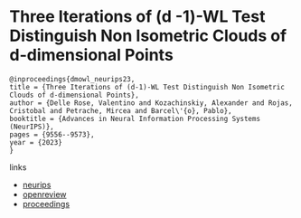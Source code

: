 # Three Iterations of (d -1)-WL Test Distinguish Non Isometric Clouds of d-dimensional Points

```
@inproceedings{dmowl_neurips23,
title = {Three Iterations of (d-1)-WL Test Distinguish Non Isometric Clouds of d-dimensional Points},
author = {Delle Rose, Valentino and Kozachinskiy, Alexander and Rojas, Cristobal and Petrache, Mircea and Barcel\'{o}, Pablo},
booktitle = {Advances in Neural Information Processing Systems (NeurIPS)},
pages = {9556--9573},
year = {2023}
}
```

links
- [neurips](https://nips.cc/Conferences/2023/Schedule?showEvent=72567)
- [openreview](https://openreview.net/forum?id=9yhYcjsdab)
- [proceedings](https://papers.nips.cc//paper_files/paper/2023/hash/1e6cf8f77bd8e907f53babcd7664c710-Abstract-Conference.html)
